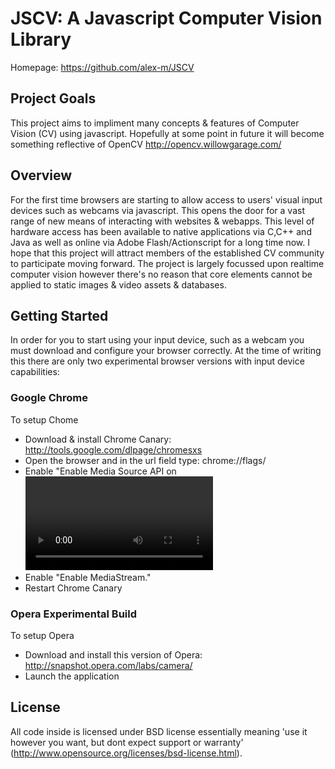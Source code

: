 # JSCV: A Javascript Computer Vision Library

Homepage: https://github.com/alex-m/JSCV


## Project Goals
This project aims to impliment many concepts & features of Computer Vision (CV) using javascript. 
Hopefully at some point in future it will become something reflective of OpenCV http://opencv.willowgarage.com/

## Overview
For the first time browsers are starting to allow access to users' visual input devices such as webcams via javascript. This opens the door for a vast range of new means of interacting with websites & webapps.
This level of hardware access has been available to native applications via C,C++ and Java as well as online via Adobe Flash/Actionscript for a long time now. I hope that this project will attract members of the established CV community to participate moving forward.
The project is largely focussed upon realtime computer vision however there's no reason that core elements cannot be applied to static images & video assets & databases.
   
## Getting Started

In order for you to start using your input device, such as a webcam you must download and configure your browser correctly. At the time of writing this there are only two experimental browser versions with input device capabilities:

### Google Chrome 
To setup Chome

* Download & install Chrome Canary: http://tools.google.com/dlpage/chromesxs
* Open the browser and in the url field type: chrome://flags/
* Enable "Enable Media Source API on <video> elements."
* Enable "Enable MediaStream."
* Restart Chrome Canary

### Opera Experimental Build
To setup Opera

* Download and install this version of Opera: http://snapshot.opera.com/labs/camera/
* Launch the application


## License
All code inside is licensed under BSD license essentially meaning 'use it however you want, but dont expect support or warranty' (http://www.opensource.org/licenses/bsd-license.html).